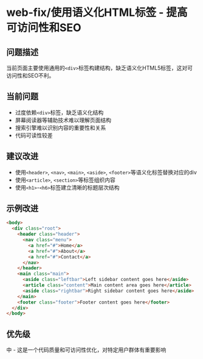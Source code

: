 # web-fix/使用语义化HTML标签 - 提高可访问性和SEO

## 问题描述
当前页面主要使用通用的`<div>`标签构建结构，缺乏语义化HTML5标签，这对可访问性和SEO不利。

## 当前问题
- 过度依赖`<div>`标签，缺乏语义化结构
- 屏幕阅读器等辅助技术难以理解页面结构
- 搜索引擎难以识别内容的重要性和关系
- 代码可读性较差

## 建议改进
- 使用`<header>`, `<nav>`, `<main>`, `<aside>`, `<footer>`等语义化标签替换对应的div
- 使用`<article>`, `<section>`等标签组织内容
- 使用`<h1>`-`<h6>`标签建立清晰的标题层次结构

## 示例改进
```html
<body>
  <div class="root">
    <header class="header">
      <nav class="menu">
        <a href="#">Home</a>
        <a href="#">About</a>
        <a href="#">Contact</a>
      </nav>
    </header>
    <main class="main">
      <aside class="leftbar">Left sidebar content goes here</aside>
      <article class="content">Main content area goes here</article>
      <aside class="rightbar">Right sidebar content goes here</aside>
    </main>
    <footer class="footer">Footer content goes here</footer>
  </div>
</body>
```

## 优先级
中 - 这是一个代码质量和可访问性优化，对特定用户群体有重要影响
